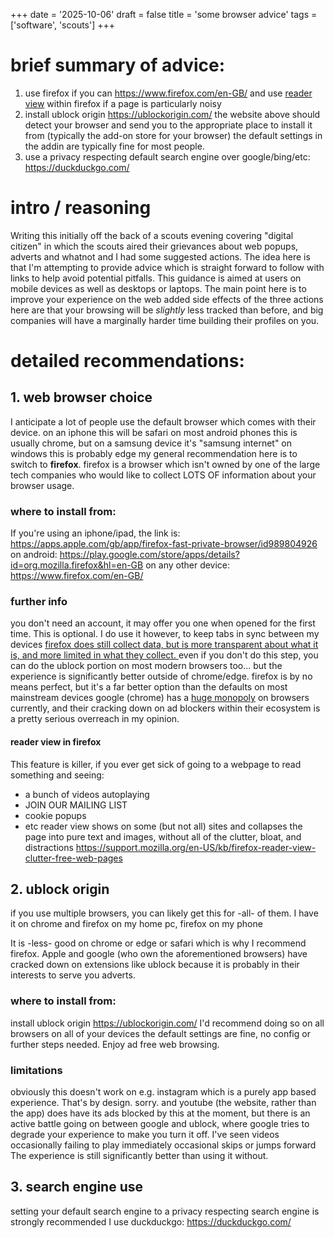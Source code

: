 +++
date = '2025-10-06'
draft = false
title = 'some browser advice'
tags = ['software', 'scouts']
+++

# brief summary of advice:
1. use firefox if you can https://www.firefox.com/en-GB/
	and use [reader view](https://support.mozilla.org/en-US/kb/firefox-reader-view-clutter-free-web-pages) within firefox if a page is particularly noisy
2. install ublock origin https://ublockorigin.com/ 
	the website above should detect your browser and send you to the appropriate place to install it from (typically the add-on store for your browser)
	the default settings in the addin are typically fine for most people. 
3. use a privacy respecting default search engine over google/bing/etc:  https://duckduckgo.com/
# intro / reasoning
Writing this initially off the back of a scouts evening covering "digital citizen" in which the scouts aired their grievances about web popups, adverts and whatnot and I had some suggested actions. 
The idea here is that I'm attempting to provide advice which is straight forward to follow with links to help avoid potential pitfalls. 
This guidance is aimed at users on mobile devices as well as desktops or laptops.
The main point here is to improve your experience on the web
added side effects of the three actions here are that your browsing will be *slightly* less tracked than before, and big companies will have a marginally harder time building their profiles on you. 
# detailed recommendations:
## 1. web browser choice 
I anticipate a lot of people use the default browser which comes with their device. 
on an iphone this will be safari
on most android phones this is usually chrome, but on a samsung device it's "samsung internet" 
on windows this is probably edge
my general recommendation here is to switch to **firefox**. 
firefox is a browser which isn't owned by one of the large tech companies who would like to collect LOTS OF information about your browser usage.
### where to install from:
If you're using an iphone/ipad, the link is: https://apps.apple.com/gb/app/firefox-fast-private-browser/id989804926
on android: https://play.google.com/store/apps/details?id=org.mozilla.firefox&hl=en-GB
on any other device: https://www.firefox.com/en-GB/

### further info
you don't need an account, it may offer you one when opened for the first time. This is optional. I do use it however, to keep tabs in sync between my devices
[firefox does still collect data, but is more transparent about what it is, and more limited in what they collect. ](https://support.mozilla.org/en-US/kb/manage-firefox-data-collection-privacy-settings)
even if you don't do this step, you can do the ublock portion on most modern browsers too... but the experience is significantly better outside of chrome/edge. 
firefox is by no means perfect, but it's a far better option than the defaults on most mainstream devices
google (chrome) has a [huge monopoly](https://radar.cloudflare.com/reports/browser-market-share-2025-q1) on browsers currently, and their cracking down on ad blockers within their ecosystem is a pretty serious overreach in my opinion. 

#### reader view in firefox
This feature is killer, if you ever get sick of going to a webpage to read something and seeing: 
- a bunch of videos autoplaying
- JOIN OUR MAILING LIST
- cookie popups
- etc
reader view shows on some (but not all) sites and collapses the page into pure text and images, without all of the clutter, bloat, and distractions
https://support.mozilla.org/en-US/kb/firefox-reader-view-clutter-free-web-pages
## 2. ublock origin
if you use multiple browsers, you can likely get this for -all- of them. 
I have it on chrome and firefox on my home pc, firefox on my phone

It is -less- good on chrome or edge or safari which is why I recommend firefox. 
Apple and google (who own the aforementioned browsers) have cracked down on extensions like ublock because it is probably in their interests to serve you adverts. 

### where to install from: 
install ublock origin https://ublockorigin.com/ 
I'd recommend doing so on all browsers on all of your devices
the default settings are fine, no config or further steps needed. Enjoy ad free web browsing. 
### limitations
obviously this doesn't work on e.g. instagram which is a purely app based experience. That's by design. sorry. 
and youtube (the website, rather than the app) does have its ads blocked by this at the moment, but there is an active battle going on between google and ublock, where google tries to degrade your experience to make you turn it off. 
	I've seen 
		videos occasionally failing to play immediately
		occasional skips or jumps forward
	The experience is still significantly better than using it without. 
## 3. search engine use
setting your default search engine to a privacy respecting search engine is strongly recommended
I use duckduckgo: https://duckduckgo.com/
